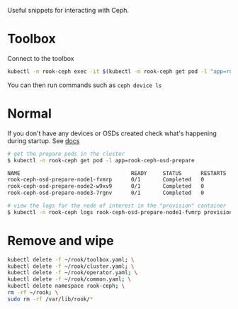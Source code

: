 Useful snippets for interacting with Ceph.

# Toolbox
Connect to the toolbox
```bash
kubectl -n rook-ceph exec -it $(kubectl -n rook-ceph get pod -l "app=rook-ceph-tools" -o jsonpath='{.items[0].metadata.name}') bash
```

You can then run commands such as `ceph device ls`

# Normal
If you don't have any devices or OSDs created check what's happening during startup. See [docs](https://rook.io/docs/rook/v1.1/ceph-common-issues.html#osd-pods-are-not-created-on-my-devices)

```bash
# get the prepare pods in the cluster
$ kubectl -n rook-ceph get pod -l app=rook-ceph-osd-prepare

NAME                                   READY     STATUS      RESTARTS   AGE
rook-ceph-osd-prepare-node1-fvmrp      0/1       Completed   0          18m
rook-ceph-osd-prepare-node2-w9xv9      0/1       Completed   0          22m
rook-ceph-osd-prepare-node3-7rgnv      0/1       Completed   0          22m

# view the logs for the node of interest in the "provision" container
$ kubectl -n rook-ceph logs rook-ceph-osd-prepare-node1-fvmrp provision
```

# Remove and wipe
```bash
kubectl delete -f ~/rook/toolbox.yaml; \
kubectl delete -f ~/rook/cluster.yaml; \
kubectl delete -f ~/rook/operator.yaml; \
kubectl delete -f ~/rook/common.yaml; \
kubectl delete namespace rook-ceph; \
rm -rf ~/rook; \
sudo rm -rf /var/lib/rook/*
```